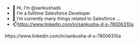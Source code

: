 - 👋 Hi, I’m @sankushads
- 👀 I’m a fulltime Salesforce Developer
- 🌱 I’m currently many things related to Salesforce ...
- 📫https://www.linkedin.com/in/sankusha-d-s-78006310a

<!---
sankushads/sankushads is a ✨ special ✨ repository because its `README.md` (this file) appears on your GitHub profile.
You can click the Preview link to take a look at your changes.
--->https://www.linkedin.com/in/sankusha-d-s-78006310a
